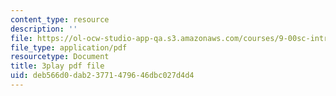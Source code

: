 ```yaml
---
content_type: resource
description: ''
file: https://ol-ocw-studio-app-qa.s3.amazonaws.com/courses/9-00sc-introduction-to-psychology-fall-2011/deb566d0dab23771479646dbc027d4d4_qZdm4mpQA_8.pdf
file_type: application/pdf
resourcetype: Document
title: 3play pdf file
uid: deb566d0-dab2-3771-4796-46dbc027d4d4
---
```


